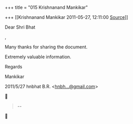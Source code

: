 +++
title = "015 Krishnanand Mankikar"

+++
[[Krishnanand Mankikar	2011-05-27, 12:11:00 [Source](https://groups.google.com/g/samskrita/c/gsuKzG7nCBc)]]



Dear Shri Bhat

,

Many thanks for sharing the document.

Extremely valuable information.



Regards

Mankikar  
  

2011/5/27 hnbhat B.R. \<[hnbh...@gmail.com]()\>  



> --  



